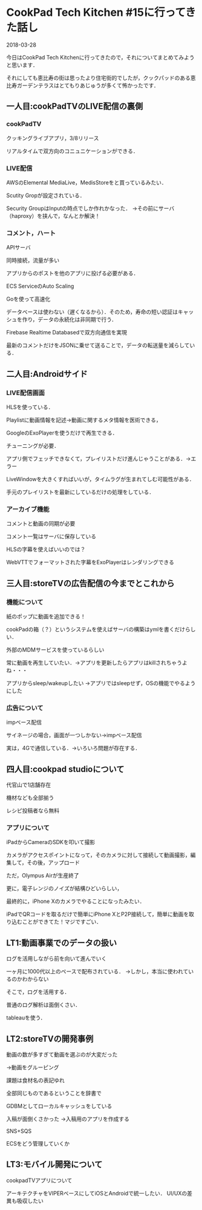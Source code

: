 # CookPad Tech Kitchen #15に行ってきた話し

<p class="date">2018-03-28</p>

今日はCookPad Tech Kitchenに行ってきたので，それについてまとめてみようと思います．

それにしても恵比寿の街は思ったより住宅街的でしたが，クックパッドのある恵比寿ガーデンテラスはとてもりあじゅうが多くて怖かったです．

## 一人目:cookPadTVのLIVE配信の裏側
### cookPadTV
クッキングライブアプリ，3/8リリース

リアルタイムで双方向のコニュニケーションができる．

### LIVE配信
AWSのElemental MediaLive，MedisStoreをと買っているみたい．

Scutity Gropが設定されている．

Security GroupはInputの時点でしか作れかなった．
→その前にサーバ（haproxy）を挟んで，なんとか解決！

### コメント，ハート
APIサーバ

同時接続，流量が多い

アプリからのポストを他のアプリに投げる必要がある．

ECS ServiceのAuto Scaling

Goを使って高速化

データベースは使わない（遅くなるから）．そのため，寿命の短い認証はキャッシュを作り，データの永続化は非同期で行う．

Firebase Realtime Databasedで双方向通信を実現

最新のコメントだけをJSONに乗せて送ることで，データの転送量を減らしている．

## 二人目:Androidサイド
### LIVE配信画面
HLSを使っている．

Playlistに動画情報を記述→動画に関するメタ情報を医術できる，

GoogleのExoPlayerを使うだけで再生できる．

チューニングが必要．

アプリ側でフェッチできなくて，プレイリストだけ進んじゃうことがある．→エラー

LiveWindowを大きくすればいいが，タイムラグが生まれてしむ可能性がある．

手元のプレイリストを最新にしているだけの処理をしている．

### アーカイブ機能
コメントと動画の同期が必要

コメント一覧はサーバに保存している

HLSの字幕を使えばいいのでは？

WebVTTでフォーマットされた字幕をExoPlayerはレンダリングできる

## 三人目:storeTVの広告配信の今までとこれから
### 機能について
紙のポップに動画を追加できる！

cookPadの箱（？）というシステムを使えばサーバの構築はymlを書くだけらしい．

外部のMDMサービスを使っているらしい

常に動画を再生していたい．→アプリを更新したらアプリはkillされちゃうよね・・・

アプリからsleep/wakeupしたい
→アプリではsleepせず，OSの機能でやるようにした

### 広告について
impベース配信

サイネージの場合，画面が一つしかない→impベース配信

実は，4Gで通信している．→いろいろ問題が存在する．

## 四人目:cookpad studioについて
代官山で1店舗存在

機材なども全部揃う

レシピ投稿者なら無料

### アプリについて
iPadからCameraのSDKを叩いて撮影

カメラがアクセスポイントになって，そのカメラに対して接続して動画撮影，編集して，その後，アップロード

ただ，Olympus Airが生産終了

更に，電子レンジのノイズが結構ひどいらしい，

最終的に，iPhone Xのカメラでやることになったみたい．

iPadでQRコードを取るだけで簡単にiPhone XとP2P接続して，簡単に動画を取り込むことができてた！マジですごい．

## LT1:動画事業でのデータの扱い
ログを活用しながら前を向いて進んでいく

一ヶ月に1000代以上のペースで配布されている．
→しかし，本当に使われているのかわからない

そこで，ログを活用する．

普通のログ解析は面倒くさい．

tableauを使う．

## LT2:storeTVの開発事例
動画の数が多すぎて動画を選ぶのが大変だった

→動画をグルーピング

課題は食材名の表記ゆれ

全部同じものであるということを辞書で

GDBMとしてローカルキャッシュをしている

入稿が面倒くさかった
→入稿用のアプリを作成する

SNS+SQS

ECSをどう管理していくか

## LT3:モバイル開発について
cookpadTVアプリについて

アーキテクチャをVIPERベースにしてiOSとAndroidで統一したい．
UI/UXの差異も吸収したい

